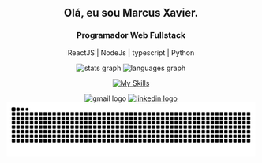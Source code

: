 <div align="center">
  
## Olá, eu sou Marcus Xavier.

### Programador Web Fullstack 

ReactJS | NodeJs | typescript | Python

<div>
  <img src="https://github-readme-stats.vercel.app/api?username=marcusvhx&hide_title=false&hide_rank=false&show_icons=true&include_all_commits=true&count_private=true&disable_animations=false&theme=github_dark_dimmed&locale=en&hide_border=false" height="150" alt="stats graph"  />
  <img src="https://github-readme-stats.vercel.app/api/top-langs?username=marcusvhx&locale=en&hide_title=false&layout=compact&card_width=320&langs_count=5&theme=github_dark_dimmed&hide_border=false" height="150" alt="languages graph"  />
</div>
  
[![My Skills](https://skillicons.dev/icons?i=ts,react,nextjs,tailwind,materialui,nodejs,express,python,mongodb,postgresql)](https://skillicons.dev)

<div>
  <img src="https://img.shields.io/static/v1?message=Gmail&logo=gmail&label=&color=D14836&logoColor=white&labelColor=&style=for-the-badge" height="35" alt="gmail logo"  />
  <a href="https://www.linkedin.com/in/marcus-xavier-023008248/" target="_black">
    <img src="https://img.shields.io/static/v1?message=LinkedIn&logo=linkedin&label=&color=0077B5&logoColor=white&labelColor=&style=for-the-badge" height="35" alt="linkedin logo"  />
  </a>

<img src="https://raw.githubusercontent.com/marcusvhx/marcusvhx/output/snake.svg" alt="Snake animation" />

</div>
